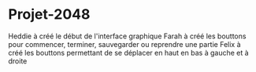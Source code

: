 # Projet-2048
Heddie à créé le début de l'interface graphique 
Farah à créé les bouttons pour commencer, terminer, sauvegarder ou reprendre une partie
Felix à créé les bouttons permettant de se déplacer en haut en bas à gauche et à droite







